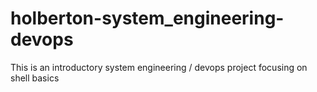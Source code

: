 # holberton-system_engineering-devops
This is an introductory system engineering / devops project focusing on shell basics
